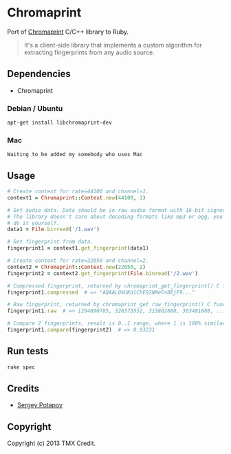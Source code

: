 # Chromaprint

Port of [Chromaprint](http://acoustid.org/chromaprint) C/C++ library to Ruby.

> It's a client-side library that implements a custom algorithm for extracting fingerprints from any audio source.


## Dependencies

* Chromaprint

### Debian / Ubuntu

```sh
apt-get install libchromaprint-dev
```

### Mac

```
Waiting to be added my somebody who uses Mac
```

## Usage

```ruby
# Create context for rate=44100 and channel=1.
context1 = Chromaprint::Context.new(44100, 1)

# Get audio data. Data should be in raw audio format with 16-bit signed samples.
# The library doesn't care about decoding formats like mp3 or ogg, you should
# do it yourself.
data1 = File.binread('/1.wav')

# Get fingerprint from data.
fingerprint1 = context1.get_fingerprint(data1)

# Create context for rate=22050 and channel=2.
context2 = Chromaprint::Context.new(22050, 2)
fingerprint2 = context2.get_fingerprint(File.binread('/2.wav')

# Compressed fingerprint, returned by chromaprint_get_fingerprint() C function.
fingerprint1.compressed  # => "AQAALOkUKdlChE92NNeFn8EjF9..."

# Raw fingerprint, returned by chromaprint_get_raw_fingerprint() C function.
fingerprint1.raw  # => [294890785, 328373552, 315802880, 303481088, ...]

# Compare 2 fingerprints, result is 0..1 range, where 1 is 100% similarity.
fingerprint1.compare(fingerprint2)  # => 0.93231
```

## Run tests

```sh
rake spec
```

## Credits

* [Sergey Potapov](https://github.com/greyblake)

## Copyright

Copyright (c) 2013 TMX Credit.
